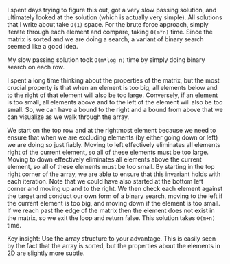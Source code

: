 I spent days trying to figure this out, got a very slow passing solution, and ultimately looked at the solution (which is actually very simple).
All solutions that I write about take ```O(1)``` space. For the brute force approach, simply iterate through each element and compare, taking ```O(m*n)``` time.
Since the matrix is sorted and we are doing a search, a variant of binary search seemed like a good idea.

My slow passing solution took ```O(m*log n)``` time by simply doing binary search on each row.

I spent a long time thinking about the properties of the matrix, but the most crucial property is that when an element is too big, all elements below
and to the right of that element will also be too large. 
Conversely, if an element is too small, all elements above and to the left of the element will also be too small.
So, we can have a bound to the right and a bound from above that we can visualize as we walk through the array. 

We start on the top row and at the rightmost element because we need to ensure that when we are excluding elements (by either going down or left)
we are doing so justifiably. Moving to left effectively eliminates all elements right of the current element, so all of these elements must be too large.
Moving to down effectively eliminates all elements above the current element, so all of these elements must be too small.
By starting in the top right corner of the array, we are able to ensure that this invariant holds with each iteration.
Note that we could have also started at the bottom left corner and moving up and to the right.
We then check each element against the target and conduct our own form of a binary search, 
moving to the left if the current element is too big, and moving down if the element is too small.
If we reach past the edge of the matrix then the element does not exist in the matrix, so we exit the loop and return false.
This solution takes ```O(m+n)``` time.

Key insight:
Use the array structure to your advantage. This is easily seen by the fact that the array is sorted, but the properties about the elements in 2D are slightly more subtle.
